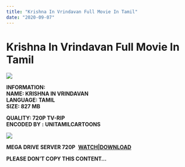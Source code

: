 ```yaml
---
title: "Krishna In Vrindavan Full Movie In Tamil"
date: "2020-09-07"
---
```


# Krishna In Vrindavan Full Movie In Tamil

[![](https://1.bp.blogspot.com/-KDf15leGu68/X1Tz2xdOZmI/AAAAAAAACwI/7R4Dz72-49YpP4wHFm_d81OyR_poZ034gCLcBGAsYHQ/w400-h225/Krishna{c48f4630022c0d57354920639953d21a0626fbbe35cb91b826b45669a52e752e}2BIn{c48f4630022c0d57354920639953d21a0626fbbe35cb91b826b45669a52e752e}2BVrindavan.jpg)](https://1.bp.blogspot.com/-KDf15leGu68/X1Tz2xdOZmI/AAAAAAAACwI/7R4Dz72-49YpP4wHFm_d81OyR_poZ034gCLcBGAsYHQ/s1170/Krishna{c48f4630022c0d57354920639953d21a0626fbbe35cb91b826b45669a52e752e}2BIn{c48f4630022c0d57354920639953d21a0626fbbe35cb91b826b45669a52e752e}2BVrindavan.jpg)

**INFORMATION:  
NAME: KRISHNA IN VRINDAVAN  
LANGUAGE: TAMIL  
SIZE: 827 MB** 

**QUALITY: 720P TV-RIP  
ENCODED BY :** **UNITAMILCARTOONS**

[![](https://1.bp.blogspot.com/-6LEprNm1BiA/X1T0DaDSjzI/AAAAAAAACwM/DaxucSQj6Oo0UYUx1eK-nOX93PBRPFeCgCLcBGAsYHQ/w305-h400/Krishna{c48f4630022c0d57354920639953d21a0626fbbe35cb91b826b45669a52e752e}2BIn{c48f4630022c0d57354920639953d21a0626fbbe35cb91b826b45669a52e752e}2BVrindvan.png)](https://1.bp.blogspot.com/-6LEprNm1BiA/X1T0DaDSjzI/AAAAAAAACwM/DaxucSQj6Oo0UYUx1eK-nOX93PBRPFeCgCLcBGAsYHQ/s491/Krishna{c48f4630022c0d57354920639953d21a0626fbbe35cb91b826b45669a52e752e}2BIn{c48f4630022c0d57354920639953d21a0626fbbe35cb91b826b45669a52e752e}2BVrindvan.png)

**MEGA DRIVE SERVER 720P**  **[WATCH|DOWNLOAD](https://gplinks.co/zsf1N)**

**PLEASE DON’T COPY THIS CONTENT…**

